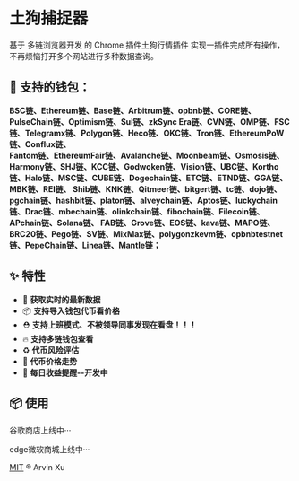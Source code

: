 # 土狗捕捉器

基于 多链浏览器开发 的 Chrome 插件土狗行情插件 实现一插件完成所有操作，不再烦恼打开多个网站进行多种数据查询。

## 🤝 支持的钱包：
**BSC链、Ethereum链、Base链、Arbitrum链、opbnb链、CORE链、PulseChain链、Optimism链、Sui链、zkSync Era链、CVN链、OMP链、FSC链、Telegramx链、Polygon链、Heco链、OKC链、Tron链、EthereumPoW链、Conflux链、  
Fantom链、EthereumFair链、Avalanche链、Moonbeam链、Osmosis链、Harmony链、SHJ链、KCC链、Godwoken链、Vision链、UBC链、Kortho链、Halo链、MSC链、CUBE链、Dogechain链、ETC链、ETND链、GGA链、MBK链、REI链、 
Shib链、KNK链、Qitmeer链、bitgert链、tc链、dojo链、pgchain链、hashbit链、platon链、alveychain链、Aptos链、luckychain链、Drac链、mbechain链、olinkchain链、fibochain链、Filecoin链、APchain链、Solana链、 
FAB链、Grove链、EOS链、kava链、MAPO链、BRC20链、Pego链、SV链、MixMax链、polygonzkevm链、opbnbtestnet链、PepeChain链、Linea链、Mantle链；**

## ✨ 特性

- 🌋 **获取实时的最新数据**
- 📦 **支持导入钱包代币看价格**
- ⛑ **支持上班模式、不被领导同事发现在看盘！！！**
- 🔥 **支持多链钱包查看**
- ♻️ **代币风险评估**
- 🔧 **代币价格走势**
- 🚀 **每日收益提醒--开发中**

## 📦 使用

谷歌商店上线中··· 

edge微软商城上线中···

[MIT](./LICENSE) ® Arvin Xu
